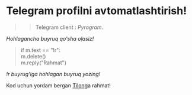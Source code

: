# Telegram profilni avtomatlashtirish!

>> Telegram client : _Pyrogram_.

*Hohlagancha buyruq qo'sha olasiz!*


>if m.text == "!r":<br>
>   m.delete()<br>
>   m.reply("Rahmat")

_!r buyrug'iga hohlagan buyruq yozing!_

Kod uchun yordam bergan [Tilon](https://tme/tilon)ga rahmat!
